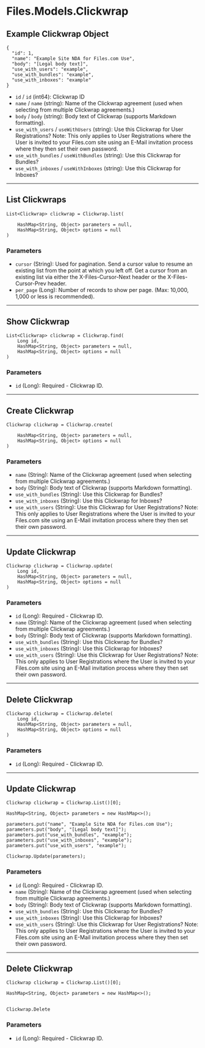 # Files.Models.Clickwrap

## Example Clickwrap Object

```
{
  "id": 1,
  "name": "Example Site NDA for Files.com Use",
  "body": "[Legal body text]",
  "use_with_users": "example",
  "use_with_bundles": "example",
  "use_with_inboxes": "example"
}
```

* `id` / `id`  (int64): Clickwrap ID
* `name` / `name`  (string): Name of the Clickwrap agreement (used when selecting from multiple Clickwrap agreements.)
* `body` / `body`  (string): Body text of Clickwrap (supports Markdown formatting).
* `use_with_users` / `useWithUsers`  (string): Use this Clickwrap for User Registrations?  Note: This only applies to User Registrations where the User is invited to your Files.com site using an E-Mail invitation process where they then set their own password.
* `use_with_bundles` / `useWithBundles`  (string): Use this Clickwrap for Bundles?
* `use_with_inboxes` / `useWithInboxes`  (string): Use this Clickwrap for Inboxes?


---

## List Clickwraps

```
List<Clickwrap> clickwrap = Clickwrap.list(
    
    HashMap<String, Object> parameters = null,
    HashMap<String, Object> options = null
)
```

### Parameters

* `cursor` (String): Used for pagination.  Send a cursor value to resume an existing list from the point at which you left off.  Get a cursor from an existing list via either the X-Files-Cursor-Next header or the X-Files-Cursor-Prev header.
* `per_page` (Long): Number of records to show per page.  (Max: 10,000, 1,000 or less is recommended).


---

## Show Clickwrap

```
List<Clickwrap> clickwrap = Clickwrap.find(
    Long id, 
    HashMap<String, Object> parameters = null,
    HashMap<String, Object> options = null
)
```

### Parameters

* `id` (Long): Required - Clickwrap ID.


---

## Create Clickwrap

```
Clickwrap clickwrap = Clickwrap.create(
    
    HashMap<String, Object> parameters = null,
    HashMap<String, Object> options = null
)
```

### Parameters

* `name` (String): Name of the Clickwrap agreement (used when selecting from multiple Clickwrap agreements.)
* `body` (String): Body text of Clickwrap (supports Markdown formatting).
* `use_with_bundles` (String): Use this Clickwrap for Bundles?
* `use_with_inboxes` (String): Use this Clickwrap for Inboxes?
* `use_with_users` (String): Use this Clickwrap for User Registrations?  Note: This only applies to User Registrations where the User is invited to your Files.com site using an E-Mail invitation process where they then set their own password.


---

## Update Clickwrap

```
Clickwrap clickwrap = Clickwrap.update(
    Long id, 
    HashMap<String, Object> parameters = null,
    HashMap<String, Object> options = null
)
```

### Parameters

* `id` (Long): Required - Clickwrap ID.
* `name` (String): Name of the Clickwrap agreement (used when selecting from multiple Clickwrap agreements.)
* `body` (String): Body text of Clickwrap (supports Markdown formatting).
* `use_with_bundles` (String): Use this Clickwrap for Bundles?
* `use_with_inboxes` (String): Use this Clickwrap for Inboxes?
* `use_with_users` (String): Use this Clickwrap for User Registrations?  Note: This only applies to User Registrations where the User is invited to your Files.com site using an E-Mail invitation process where they then set their own password.


---

## Delete Clickwrap

```
Clickwrap clickwrap = Clickwrap.delete(
    Long id, 
    HashMap<String, Object> parameters = null,
    HashMap<String, Object> options = null
)
```

### Parameters

* `id` (Long): Required - Clickwrap ID.


---

## Update Clickwrap

```
Clickwrap clickwrap = Clickwrap.List()[0];

HashMap<String, Object> parameters = new HashMap<>();

parameters.put("name", "Example Site NDA for Files.com Use");
parameters.put("body", "[Legal body text]");
parameters.put("use_with_bundles", "example");
parameters.put("use_with_inboxes", "example");
parameters.put("use_with_users", "example");

Clickwrap.Update(parameters);
```

### Parameters

* `id` (Long): Required - Clickwrap ID.
* `name` (String): Name of the Clickwrap agreement (used when selecting from multiple Clickwrap agreements.)
* `body` (String): Body text of Clickwrap (supports Markdown formatting).
* `use_with_bundles` (String): Use this Clickwrap for Bundles?
* `use_with_inboxes` (String): Use this Clickwrap for Inboxes?
* `use_with_users` (String): Use this Clickwrap for User Registrations?  Note: This only applies to User Registrations where the User is invited to your Files.com site using an E-Mail invitation process where they then set their own password.


---

## Delete Clickwrap

```
Clickwrap clickwrap = Clickwrap.List()[0];

HashMap<String, Object> parameters = new HashMap<>();


Clickwrap.Delete
```

### Parameters

* `id` (Long): Required - Clickwrap ID.
